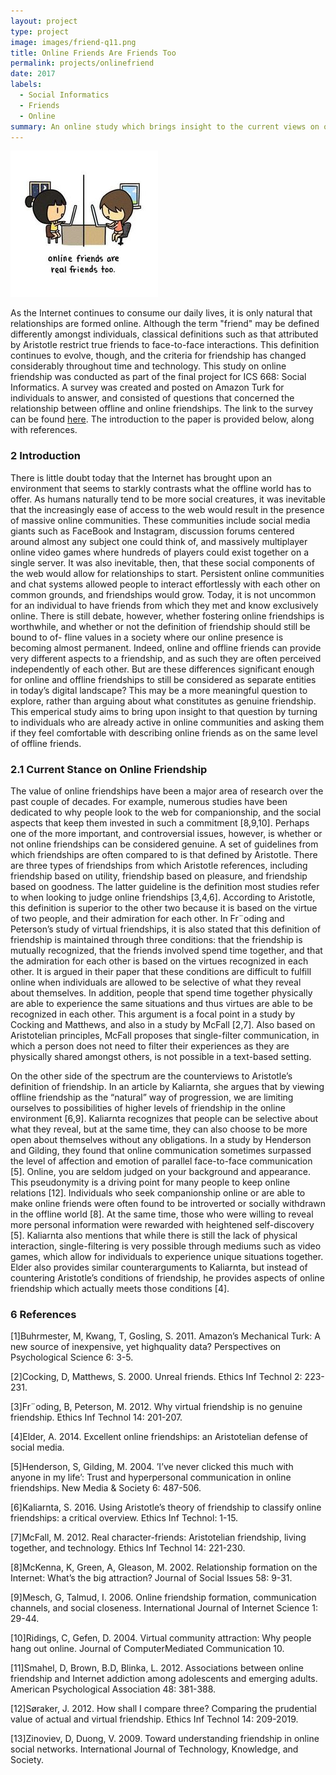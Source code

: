 ```yaml
---
layout: project
type: project
image: images/friend-q11.png
title: Online Friends Are Friends Too
permalink: projects/onlinefriend
date: 2017
labels:
  - Social Informatics
  - Friends
  - Online
summary: An online study which brings insight to the current views on online friendship as compared to face-to-face friendships.
---
```


<img class="ui medium float right rounded image" src="../images/friend.jpg">

As the Internet continues to consume our daily lives, it is only natural that relationships are formed online.  Although the term "friend" may be defined differently amongst individuals, classical definitions such as that attributed by Aristotle restrict true friends to face-to-face interactions.  This definition continues to evolve, though, and the criteria for friendship has changed considerably throughout time and technology.  This study on online friendship was conducted as part of the final project for ICS 668: Social Informatics.  A survey was created and posted on Amazon Turk for individuals to answer, and consisted of questions that concerned the relationship between offline and online friendships.  The link to the survey can be found <a href="https://www.surveymonkey.com/r/BG6BXYY">here</a>.  The introduction to the paper is provided below, along with references.

<h3>2 Introduction</h3>

There is little doubt today that the Internet has brought
upon an environment that seems to starkly contrasts what
the offline world has to offer. As humans naturally tend to be
more social creatures, it was inevitable that the increasingly
ease of access to the web would result in the presence of massive
online communities. These communities include social
media giants such as FaceBook and Instagram, discussion
forums centered around almost any subject one could think
of, and massively multiplayer online video games where hundreds
of players could exist together on a single server. It
was also inevitable, then, that these social components of
the web would allow for relationships to start. Persistent
online communities and chat systems allowed people to interact
effortlessly with each other on common grounds, and
friendships would grow. Today, it is not uncommon for an
individual to have friends from which they met and know
exclusively online. There is still debate, however, whether
fostering online friendships is worthwhile, and whether or
not the definition of friendship should still be bound to of-
fline values in a society where our online presence is becoming
almost permanent. Indeed, online and offline friends can
provide very different aspects to a friendship, and as such
they are often perceived independently of each other. But
are these differences significant enough for online and offline
friendships to still be considered as separate entities in today’s
digital landscape? This may be a more meaningful
question to explore, rather than arguing about what constitutes
as genuine friendship. This emperical study aims to
bring upon insight to that question by turning to individuals
who are already active in online communities and asking
them if they feel comfortable with describing online friends
as on the same level of offline friends.

<h3>2.1 Current Stance on Online Friendship</h3>

The value of online friendships have been a major area
of research over the past couple of decades. For example,
numerous studies have been dedicated to why people look
to the web for companionship, and the social aspects that
keep them invested in such a commitment [8,9,10]. Perhaps
one of the more important, and controversial issues, however,
is whether or not online friendships can be considered
genuine. A set of guidelines from which friendships are often
compared to is that defined by Aristotle. There are three
types of friendships from which Aristotle references, including
friendship based on utility, friendship based on pleasure,
and friendship based on goodness. The latter guideline is the
definition most studies refer to when looking to judge online
friendships [3,4,6]. According to Aristotle, this definition is
superior to the other two because it is based on the virtue of
two people, and their admiration for each other. In Fr¨oding
and Peterson’s study of virtual friendships, it is also stated
that this definition of friendship is maintained through three
conditions: that the friendship is mutually recognized, that
the friends involved spend time together, and that the admiration
for each other is based on the virtues recognized in
each other. It is argued in their paper that these conditions
are difficult to fulfill online when individuals are allowed to
be selective of what they reveal about themselves. In addition,
people that spend time together physically are able to
experience the same situations and thus virtues are able to
be recognized in each other. This argument is a focal point
in a study by Cocking and Matthews, and also in a study by
McFall [2,7]. Also based on Aristotelian principles, McFall
proposes that single-filter communication, in which a person
does not need to filter their experiences as they are physically
shared amongst others, is not possible in a text-based
setting.

On the other side of the spectrum are the counterviews to
Aristotle’s definition of friendship. In an article by Kaliarnta,
she argues that by viewing offline friendship as the “natural”
way of progression, we are limiting ourselves to possibilities
of higher levels of friendship in the online environment [6,9].
Kaliarnta recognizes that people can be selective about what
they reveal, but at the same time, they can also choose to
be more open about themselves without any obligations. In
a study by Henderson and Gilding, they found that online
communication sometimes surpassed the level of affection
and emotion of parallel face-to-face communication [5]. Online,
you are seldom judged on your background and appearance.
This pseudonymity is a driving point for many people
to keep online relations [12]. Individuals who seek companionship
online or are able to make online friends were often
found to be introverted or socially withdrawn in the offline
world [8]. At the same time, those who were willing to reveal
more personal information were rewarded with heightened
self-discovery [5]. Kaliarnta also mentions that while there
is still the lack of physical interaction, single-filtering is very
possible through mediums such as video games, which allow
for individuals to experience unique situations together. Elder
also provides similar counterarguments to Kaliarnta, but
instead of countering Aristotle’s conditions of friendship, he
provides aspects of online friendship which actually meets
those conditions [4].

<h3>6 References</h3>
[1]Buhrmester, M, Kwang, T, Gosling, S. 2011. Amazon’s
Mechanical Turk: A new source of inexpensive, yet highquality
data? Perspectives on Psychological Science 6: 3-5.

[2]Cocking, D, Matthews, S. 2000. Unreal friends. Ethics
Inf Technol 2: 223-231.

[3]Fr¨oding, B, Peterson, M. 2012. Why virtual friendship
is no genuine friendship. Ethics Inf Technol 14: 201-207.

[4]Elder, A. 2014. Excellent online friendships: an Aristotelian
defense of social media.

[5]Henderson, S, Gilding, M. 2004. ’I’ve never clicked this
much with anyone in my life’: Trust and hyperpersonal communication
in online friendships. New Media & Society 6:
487-506.

[6]Kaliarnta, S. 2016. Using Aristotle’s theory of friendship
to classify online friendships: a critical overview. Ethics
Inf Technol: 1-15.

[7]McFall, M. 2012. Real character-friends: Aristotelian
friendship, living together, and technology. Ethics Inf Technol
14: 221-230.

[8]McKenna, K, Green, A, Gleason, M. 2002. Relationship
formation on the Internet: What’s the big attraction?
Journal of Social Issues 58: 9-31.

[9]Mesch, G, Talmud, I. 2006. Online friendship formation,
communication channels, and social closeness. International
Journal of Internet Science 1: 29-44.

[10]Ridings, C, Gefen, D. 2004. Virtual community attraction:
Why people hang out online. Journal of ComputerMediated
Communication 10.

[11]Smahel, D, Brown, B.D, Blinka, L. 2012. Associations
between online friendship and Internet addiction among adolescents
and emerging adults. American Psychological Association
48: 381-388.

[12]Søraker, J. 2012. How shall I compare three? Comparing
the prudential value of actual and virtual friendship.
Ethics Inf Technol 14: 209-2019.

[13]Zinoviev, D, Duong, V. 2009. Toward understanding
friendship in online social networks. International Journal
of Technology, Knowledge, and Society.
